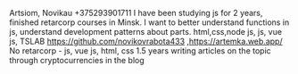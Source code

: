 Artsiom, Novikau
+375293901711
I have been studying js for 2 years, finished retarcorp courses in Minsk. I want to better understand functions in js, understand development patterns about parts.
html,css,node js, js, vue js, TSLAB
https://github.com/novikovrabota433 ,https://artemka.web.app/
No
retarcorp - js, vue js, html, css
1.5 years writing articles on the topic through cryptocurrencies in the blog
